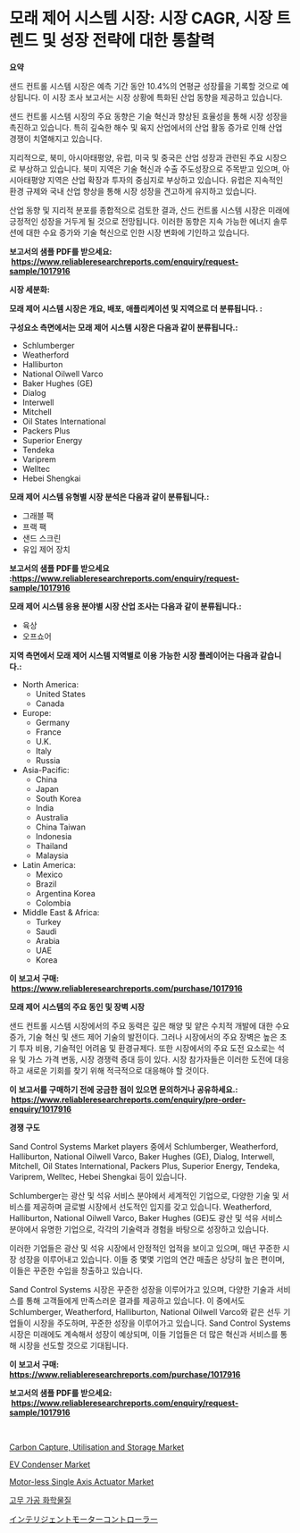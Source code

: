 <p><h1>모래 제어 시스템 시장: 시장 CAGR, 시장 트렌드 및 성장 전략에 대한 통찰력</h1></p><p><strong>요약</strong></p>
<p><p>샌드 컨트롤 시스템 시장은 예측 기간 동안 10.4%의 연평균 성장률을 기록할 것으로 예상됩니다. 이 시장 조사 보고서는 시장 상황에 특화된 산업 동향을 제공하고 있습니다.</p><p>샌드 컨트롤 시스템 시장의 주요 동향은 기술 혁신과 향상된 효율성을 통해 시장 성장을 촉진하고 있습니다. 특히 깊숙한 해수 및 육지 산업에서의 산업 활동 증가로 인해 산업 경쟁이 치열해지고 있습니다.</p><p>지리적으로, 북미, 아시아태평양, 유럽, 미국 및 중국은 산업 성장과 관련된 주요 시장으로 부상하고 있습니다. 북미 지역은 기술 혁신과 수출 주도성장으로 주목받고 있으며, 아시아태평양 지역은 산업 확장과 투자의 중심지로 부상하고 있습니다. 유럽은 지속적인 환경 규제와 국내 산업 향상을 통해 시장 성장을 견고하게 유지하고 있습니다.</p><p>산업 동향 및 지리적 분포를 종합적으로 검토한 결과, 산드 컨트롤 시스템 시장은 미래에 긍정적인 성장을 거두게 될 것으로 전망됩니다. 이러한 동향은 지속 가능한 에너지 솔루션에 대한 수요 증가와 기술 혁신으로 인한 시장 변화에 기인하고 있습니다.</p></p>
<p><strong>보고서의 샘플 PDF를 받으세요: &nbsp;<a href="https://www.reliableresearchreports.com/enquiry/request-sample/1017916">https://www.reliableresearchreports.com/enquiry/request-sample/1017916</a></strong></p>
<p><strong>시장 세분화:</strong></p>
<p><strong> 모래 제어 시스템 시장은 개요, 배포, 애플리케이션 및 지역으로 더 분류됩니다. :</strong></p>
<p><strong>구성요소 측면에서는 모래 제어 시스템 시장은 다음과 같이 분류됩니다.:</strong></p>
<p><ul><li>Schlumberger</li><li>Weatherford</li><li>Halliburton</li><li>National Oilwell Varco</li><li>Baker Hughes (GE)</li><li>Dialog</li><li>Interwell</li><li>Mitchell</li><li>Oil States International</li><li>Packers Plus</li><li>Superior Energy</li><li>Tendeka</li><li>Variprem</li><li>Welltec</li><li>Hebei Shengkai</li></ul></p>
<p><strong> 모래 제어 시스템 유형별 시장 분석은 다음과 같이 분류됩니다.:</strong></p>
<p><ul><li>그래블 팩</li><li>프랙 팩</li><li>샌드 스크린</li><li>유입 제어 장치</li></ul></p>
<p><strong>보고서의 샘플 PDF를 받으세요 :<a href="https://www.reliableresearchreports.com/enquiry/request-sample/1017916">https://www.reliableresearchreports.com/enquiry/request-sample/1017916</a></strong></p>
<p><strong> 모래 제어 시스템 응용 분야별 시장 산업 조사는 다음과 같이 분류됩니다.:</strong></p>
<p><ul><li>육상</li><li>오프쇼어</li></ul></p>
<p><strong>지역 측면에서 모래 제어 시스템 지역별로 이용 가능한 시장 플레이어는 다음과 같습니다.:</strong></p>
<p><ul>
    <li>
        North America:
        <ul>
            <li>United States</li>
            <li>Canada</li>
        </ul>
    </li>
    <li>
        Europe:
        <ul>
            <li>Germany</li>
            <li>France</li>
            <li>U.K.</li>
            <li>Italy</li>
            <li>Russia</li>
        </ul>
    </li>
    <li>
        Asia-Pacific:
        <ul>
            <li>China</li>
            <li>Japan</li>
            <li>South Korea</li>
            <li>India</li>
            <li>Australia</li>
            <li>China Taiwan</li>
            <li>Indonesia</li>
            <li>Thailand</li>
            <li>Malaysia</li>
        </ul>
    </li>
    <li>
        Latin America:
        <ul>
            <li>Mexico</li>
            <li>Brazil</li>
            <li>Argentina Korea</li>
            <li>Colombia</li>
        </ul>
    </li>
    <li>
        Middle East & Africa:
        <ul>
            <li>Turkey</li>
            <li>Saudi</li>
            <li>Arabia</li>
            <li>UAE</li>
            <li>Korea</li>
        </ul>
    </li>
    </ul></p>
<p><strong>이 보고서 구매: &nbsp;<a href="https://www.reliableresearchreports.com/purchase/1017916">https://www.reliableresearchreports.com/purchase/1017916</a></strong></p>
<p><strong>모래 제어 시스템의 주요 동인 및 장벽 시장</strong></p>
<p><p>샌드 컨트롤 시스템 시장에서의 주요 동력은 깊은 해양 및 얕은 수치적 개발에 대한 수요 증가, 기술 혁신 및 샌드 제어 기술의 발전이다. 그러나 시장에서의 주요 장벽은 높은 초기 투자 비용, 기술적인 어려움 및 환경규제다. 또한 시장에서의 주요 도전 요소로는 석유 및 가스 가격 변동, 시장 경쟁력 증대 등이 있다. 시장 참가자들은 이러한 도전에 대응하고 새로운 기회를 찾기 위해 적극적으로 대응해야 할 것이다.</p></p>
<p><strong>이 보고서를 구매하기 전에 궁금한 점이 있으면 문의하거나 공유하세요.: &nbsp;<a href="https://www.reliableresearchreports.com/enquiry/pre-order-enquiry/1017916">https://www.reliableresearchreports.com/enquiry/pre-order-enquiry/1017916</a></strong></p>
<p><strong>경쟁 구도</strong></p>
<p><p>Sand Control Systems Market players 중에서 Schlumberger, Weatherford, Halliburton, National Oilwell Varco, Baker Hughes (GE), Dialog, Interwell, Mitchell, Oil States International, Packers Plus, Superior Energy, Tendeka, Variprem, Welltec, Hebei Shengkai 등이 있습니다. </p><p>Schlumberger는 광산 및 석유 서비스 분야에서 세계적인 기업으로, 다양한 기술 및 서비스를 제공하며 글로벌 시장에서 선도적인 입지를 갖고 있습니다. Weatherford, Halliburton, National Oilwell Varco, Baker Hughes (GE)도 광산 및 석유 서비스 분야에서 유명한 기업으로, 각각의 기술력과 경험을 바탕으로 성장하고 있습니다.</p><p>이러한 기업들은 광산 및 석유 시장에서 안정적인 업적을 보이고 있으며, 매년 꾸준한 시장 성장을 이루어내고 있습니다. 이들 중 몇몇 기업의 연간 매출은 상당히 높은 편이며, 이들은 꾸준한 수입을 창출하고 있습니다.</p><p>Sand Control Systems 시장은 꾸준한 성장을 이루어가고 있으며, 다양한 기술과 서비스를 통해 고객들에게 만족스러운 결과를 제공하고 있습니다. 이 중에서도 Schlumberger, Weatherford, Halliburton, National Oilwell Varco와 같은 선두 기업들이 시장을 주도하며, 꾸준한 성장을 이루어가고 있습니다. Sand Control Systems 시장은 미래에도 계속해서 성장이 예상되며, 이들 기업들은 더 많은 혁신과 서비스를 통해 시장을 선도할 것으로 기대됩니다.</p></p>
<p><strong>이 보고서 구매: &nbsp; <a href="https://www.reliableresearchreports.com/purchase/1017916">https://www.reliableresearchreports.com/purchase/1017916</a></strong></p>
<p><strong>보고서의 샘플 PDF를 받으세요: &nbsp;<a href="https://www.reliableresearchreports.com/enquiry/request-sample/1017916">https://www.reliableresearchreports.com/enquiry/request-sample/1017916</a></strong><strong></strong></p>
<p>&nbsp;</p>
<p><p><a href="https://issuu.com/reportprime-2/docs/carbon-capture-utilisation-and-storage-market-size">Carbon Capture, Utilisation and Storage Market</a></p><p><a href="https://github.com/derrinmiltonellis35gcl/Market-Research-Report-List-1/blob/main/ev-condenser-market.md">EV Condenser Market</a></p><p><a href="https://view.publitas.com/reportprime-1/motor-less-single-axis-actuator-market-size-market-trends-and-growth-outlook-forecasted-for-period-from-2023-to-2030/">Motor-less Single Axis Actuator Market</a></p><p><a href="https://github.com/fredrickeglers/Market-Research-Report-List-1/blob/main/8420850189161.md">고무 가공 화학물질</a></p><p><a href="https://github.com/hwbcz413288296/Market-Research-Report-List-1/blob/main/2379696189256.md">インテリジェントモーターコントローラー</a></p></p>